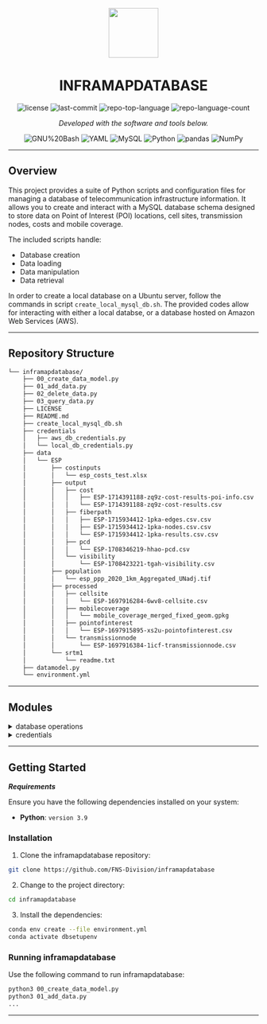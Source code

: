 <p align="center">
  <img src="https://cdn-icons-png.flaticon.com/512/6295/6295417.png" width="100" />
</p>
<p align="center">
    <h1 align="center">INFRAMAPDATABASE</h1>
</p>
<p align="center">
	<img src="https://img.shields.io/github/license/FNS-Division/inframapdatabase?style=flat&color=0080ff" alt="license">
	<img src="https://img.shields.io/github/last-commit/FNS-Division/inframapdatabase?style=flat&logo=git&logoColor=white&color=0080ff" alt="last-commit">
	<img src="https://img.shields.io/github/languages/top/FNS-Division/inframapdatabase?style=flat&color=0080ff" alt="repo-top-language">
	<img src="https://img.shields.io/github/languages/count/FNS-Division/inframapdatabase?style=flat&color=0080ff" alt="repo-language-count">
<p>
<p align="center">
		<em>Developed with the software and tools below.</em>
</p>
<p align="center">
	<img src="https://img.shields.io/badge/GNU%20Bash-4EAA25.svg?style=flat&logo=GNU-Bash&logoColor=white" alt="GNU%20Bash">
	<img src="https://img.shields.io/badge/YAML-CB171E.svg?style=flat&logo=YAML&logoColor=white" alt="YAML">
	<img src="https://img.shields.io/badge/MySQL-4479A1.svg?style=flat&logo=MySQL&logoColor=white" alt="MySQL">
	<img src="https://img.shields.io/badge/Python-3776AB.svg?style=flat&logo=Python&logoColor=white" alt="Python">
	<img src="https://img.shields.io/badge/pandas-150458.svg?style=flat&logo=pandas&logoColor=white" alt="pandas">
	<img src="https://img.shields.io/badge/NumPy-013243.svg?style=flat&logo=NumPy&logoColor=white" alt="NumPy">
</p>
<hr>

##  Overview

This project provides a suite of Python scripts and configuration files for managing a database of telecommunication infrastructure information. It allows you to create and interact with a MySQL database schema designed to store data on Point of Interest (POI) locations, cell sites, transmission nodes, costs and mobile coverage.

The included scripts handle:

- Database creation
- Data loading
- Data manipulation
- Data retrieval

In order to create a local database on a Ubuntu server, follow the commands in script `create_local_mysql_db.sh`. The provided codes allow for interacting with either a local databse, or a database hosted on Amazon Web Services (AWS).

---

##  Repository Structure

```sh
└── inframapdatabase/
    ├── 00_create_data_model.py
    ├── 01_add_data.py
    ├── 02_delete_data.py
    ├── 03_query_data.py
    ├── LICENSE
    ├── README.md
    ├── create_local_mysql_db.sh
    ├── credentials
    │   ├── aws_db_credentials.py
    │   └── local_db_credentials.py
    ├── data
    │   └── ESP
    │       ├── costinputs
    │       │   └── esp_costs_test.xlsx
    │       ├── output
    │       │   ├── cost
    │       │   │   ├── ESP-1714391188-zq9z-cost-results-poi-info.csv
    │       │   │   └── ESP-1714391188-zq9z-cost-results.csv
    │       │   ├── fiberpath
    │       │   │   ├── ESP-1715934412-1pka-edges.csv.csv
    │       │   │   ├── ESP-1715934412-1pka-nodes.csv.csv
    │       │   │   └── ESP-1715934412-1pka-results.csv.csv
    │       │   ├── pcd
    │       │   │   └── ESP-1708346219-hhao-pcd.csv
    │       │   └── visibility
    │       │       └── ESP-1708423221-tgah-visibility.csv
    │       ├── population
    │       │   └── esp_ppp_2020_1km_Aggregated_UNadj.tif
    │       ├── processed
    │       │   ├── cellsite
    │       │   │   └── ESP-1697916284-6wv8-cellsite.csv
    │       │   ├── mobilecoverage
    │       │   │   └── mobile_coverage_merged_fixed_geom.gpkg
    │       │   ├── pointofinterest
    │       │   │   └── ESP-1697915895-xs2u-pointofinterest.csv
    │       │   └── transmissionnode
    │       │       └── ESP-1697916384-1icf-transmissionnode.csv
    │       └── srtm1
    │           └── readme.txt
    ├── datamodel.py
    └── environment.yml
```

---

##  Modules

<details closed><summary>database operations</summary>

| File                                                                                                              | Summary                                              |
| ---                                                                                                               | ---                                                  |
| [00_create_data_model.py](https://github.com/FNS-Division/inframapdatabase/blob/master/00_create_data_model.py)   | `00_create_data_model.py`  |
| [01_add_data.py](https://github.com/FNS-Division/inframapdatabase/blob/master/01_add_data.py)                     | `01_add_data.py`           |
| [02_delete_data.py](https://github.com/FNS-Division/inframapdatabase/blob/master/02_delete_data.py)               | `02_delete_data.py`        |
| [03_query_data.py](https://github.com/FNS-Division/inframapdatabase/blob/master/03_query_data.py)                 | `03_query_data.py`         |
| [datamodel.py](https://github.com/FNS-Division/inframapdatabase/blob/master/datamodel.py)                         | `datamodel.py`             |
| [create_local_mysql_db.sh](https://github.com/FNS-Division/inframapdatabase/blob/master/create_local_mysql_db.sh) | `create_local_mysql_db.sh` |
| [environment.yml](https://github.com/FNS-Division/inframapdatabase/blob/master/environment.yml)                   | `environment.yml`          |

</details>

<details closed><summary>credentials</summary>

| File                                                                                                                        | Summary                                                         |
| ---                                                                                                                         | ---                                                             |
| [local_db_credentials.py](https://github.com/FNS-Division/inframapdatabase/blob/master/credentials/local_db_credentials.py) | `credentials/local_db_credentials.py` |
| [aws_db_credentials.py](https://github.com/FNS-Division/inframapdatabase/blob/master/credentials/aws_db_credentials.py)     | `credentials/aws_db_credentials.py`   |

</details>

---

##  Getting Started

***Requirements***

Ensure you have the following dependencies installed on your system:

* **Python**: `version 3.9`

###  Installation

1. Clone the inframapdatabase repository:

```sh
git clone https://github.com/FNS-Division/inframapdatabase
```

2. Change to the project directory:

```sh
cd inframapdatabase
```

3. Install the dependencies:

```sh
conda env create --file environment.yml
conda activate dbsetupenv
```

###  Running inframapdatabase

Use the following command to run inframapdatabase:

```sh
python3 00_create_data_model.py
python3 01_add_data.py
...
```

---
